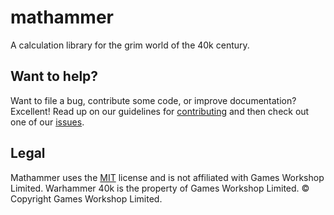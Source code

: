 # mathammer

A calculation library for the grim world of the 40k century.

## Want to help?

Want to file a bug, contribute some code, or improve documentation? Excellent! Read up on our guidelines for [contributing](./CONTRIBUTING.md) and then check out one of our [issues](https://gitlab.com/simonbreiter/mathammer/issues).

## Legal

Mathammer uses the [MIT](./LICENSE.md) license and is not affiliated with Games Workshop Limited.
Warhammer 40k is the property of Games Workshop Limited. © Copyright Games Workshop Limited.
